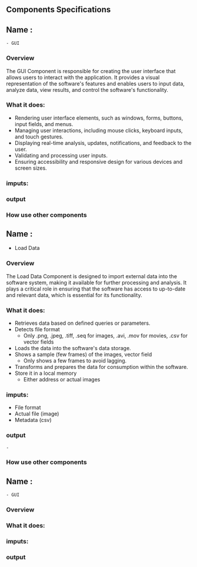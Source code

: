 ## Components Specifications
## Name : 
    - GUI

### Overview
The GUI Component is responsible for creating the user interface that allows users to interact with the application. It provides a visual representation of the software's features and enables users to input data, analyze data, view results, and control the software's functionality.

### What it does:
- Rendering user interface elements, such as windows, forms, buttons, input fields, and menus.
- Managing user interactions, including mouse clicks, keyboard inputs, and touch gestures.
- Displaying real-time analysis, updates, notifications, and feedback to the user.
- Validating and processing user inputs.
- Ensuring accessibility and responsive design for various devices and screen sizes.

### imputs:

### output

### How use other components



## Name : 
- Load Data

### Overview
The Load Data Component is designed to import external data into the software system, making it available for further processing and analysis. It plays a critical role in ensuring that the software has access to up-to-date and relevant data, which is essential for its functionality.

### What it does: 
- Retrieves data based on defined queries or parameters.
- Detects file format
    - Only .png, .jpeg, .tiff, .seq for images, .avi, .mov for movies, .csv for vector fields
- Loads the data into the software's data storage.
- Shows a sample (few frames) of the images, vector field
    - Only shows a few frames to avoid lagging.
- Transforms and prepares the data for consumption within the software.
- Store it in a local memory
    - Either address or actual images

### imputs:
- File format
- Actual file (image)
- Metadata (csv)

### output
    -
### How use other components


## Name : 
    - GUI

### Overview

### What it does:

### imputs:

### output 